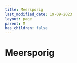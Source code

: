 ```yaml
---
title: Meersporig
last_modified_date: 19-09-2023
layout: page
parent: M
has_children: false
---
```


Meersporig
==========

